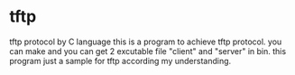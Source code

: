 # tftp
tftp protocol by C language
this is a program to achieve tftp protocol.
you can make and you can get 2 excutable file "client" and "server" in bin.
this program just a sample for tftp according my understanding.
